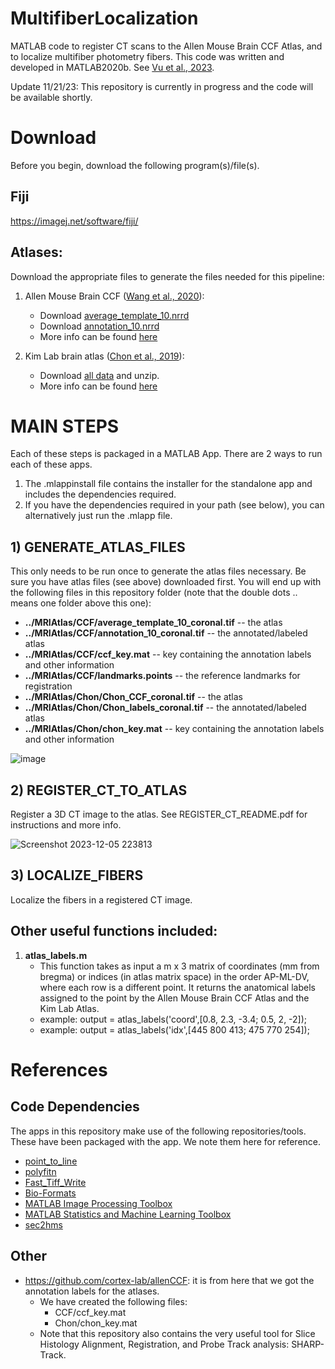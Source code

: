 # MultifiberLocalization
MATLAB code to register CT scans to the Allen Mouse Brain CCF Atlas, and to localize multifiber photometry fibers. This code was written and developed in MATLAB2020b. See [Vu et al., 2023](https://www.biorxiv.org/content/10.1101/2023.11.17.567425v1).


Update 11/21/23: This repository is currently in progress and the code will be available shortly.



# Download
Before you begin, download the following program(s)/file(s).


## Fiji
https://imagej.net/software/fiji/




## Atlases: 
Download the appropriate files to generate the files needed for this pipeline:
1. Allen Mouse Brain CCF ([Wang et al., 2020](https://pubmed.ncbi.nlm.nih.gov/32386544/)):    
   * Download [average_template_10.nrrd](https://download.alleninstitute.org/informatics-archive/current-release/mouse_ccf/average_template/average_template_10.nrrd) 
   * Download [annotation_10.nrrd](https://download.alleninstitute.org/informatics-archive/current-release/mouse_ccf/annotation/ccf_2022/annotation_10.nrrd)
   * More info can be found [here](https://help.brain-map.org/display/mouseconnectivity/API#API-DownloadAtlas3-DReferenceModels)
  
     
2. Kim Lab brain atlas ([Chon et al., 2019](https://pubmed.ncbi.nlm.nih.gov/31699990/)): 
   * Download [all data](https://kimlab.io/brain-map/atlas/assets/data_share/Atlas_Web_Release_data.7z) and unzip.
   * More info can be found [here](https://kimlab.io/brain-map/atlas/)    
  
# MAIN STEPS
Each of these steps is packaged in a MATLAB App. There are 2 ways to run each of these apps.
1. The .mlappinstall file contains the installer for the standalone app and includes the dependencies required.
2. If you have the dependencies required in your path (see below), you can alternatively just run the .mlapp file.


## 1) GENERATE_ATLAS_FILES 
This only needs to be run once to generate the atlas files necessary. Be sure you have atlas files (see above) downloaded first. You will end up with the following files in this repository folder (note that the double dots .. means one folder above this one):
  * **../MRIAtlas/CCF/average_template_10_coronal.tif** -- the atlas
  * **../MRIAtlas/CCF/annotation_10_coronal.tif** -- the annotated/labeled atlas
  * **../MRIAtlas/CCF/ccf_key.mat** -- key containing the annotation labels and other information
  * **../MRIAtlas/CCF/landmarks.points** -- the reference landmarks for registration
  * **../MRIAtlas/Chon/Chon_CCF_coronal.tif** -- the atlas
  * **../MRIAtlas/Chon/Chon_labels_coronal.tif** -- the annotated/labeled atlas
  * **../MRIAtlas/Chon/chon_key.mat** -- key containing the annotation labels and other information


![image](https://github.com/HoweLab/MultifiberLocalization/assets/21954946/3df9f697-58bc-45a8-b0d8-6db47faddd33)



## 2) REGISTER_CT_TO_ATLAS
Register a 3D CT image to the atlas. See REGISTER_CT_README.pdf for instructions and more info.

![Screenshot 2023-12-05 223813](https://github.com/HoweLab/MultifiberLocalization/assets/21954946/bddbd2f2-7963-4387-bc5f-e52c19f6bb28)



## 3) LOCALIZE_FIBERS
Localize the fibers in a registered CT image.
   


## Other useful functions included:
1. **atlas_labels.m**
   * This function takes as input a m x 3 matrix of coordinates (mm from bregma) or indices (in atlas matrix space) in the order AP-ML-DV, where each row is a different point. It returns the anatomical labels assigned to the point by the Allen Mouse Brain CCF Atlas and the Kim Lab Atlas.
   * example: output = atlas_labels('coord',[0.8, 2.3, -3.4; 0.5, 2, -2]);
   * example: output = atlas_labels('idx',[445 800 413; 475 770 254]);
  
# References   

## Code Dependencies 
The apps in this repository make use of the following repositories/tools. These have been packaged with the app. We note them here for reference.
* [point_to_line](https://github.com/thrynae/point_to_line_distance)
* [polyfitn](https://www.mathworks.com/matlabcentral/fileexchange/34765-polyfitn)
* [Fast_Tiff_Write](https://github.com/rharkes/Fast_Tiff_Write)
* [Bio-Formats](https://bio-formats.readthedocs.io/en/v7.0.1/users/matlab/index.html)
* [MATLAB Image Processing Toolbox](https://www.mathworks.com/products/image.html)
* [MATLAB Statistics and Machine Learning Toolbox](https://www.mathworks.com/products/statistics.html)
* [sec2hms](https://www.mathworks.com/matlabcentral/fileexchange/22817-seconds-to-hours-minutes-seconds)


## Other
* https://github.com/cortex-lab/allenCCF: it is from here that we got the annotation labels for the atlases. 
  * We have created the following files:
    * CCF/ccf_key.mat  
    * Chon/chon_key.mat
  * Note that this repository also contains the very useful tool for Slice Histology Alignment, Registration, and Probe Track analysis: SHARP-Track.

